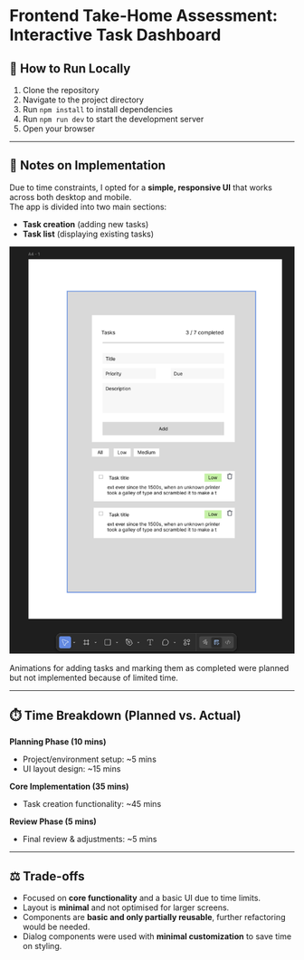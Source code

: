 # Frontend Take-Home Assessment: Interactive Task Dashboard

## 🚀 How to Run Locally

1. Clone the repository  
2. Navigate to the project directory  
3. Run `npm install` to install dependencies  
4. Run `npm run dev` to start the development server  
5. Open your browser  

---

## 📝 Notes on Implementation

Due to time constraints, I opted for a **simple, responsive UI** that works across both desktop and mobile.  
The app is divided into two main sections:  
- **Task creation** (adding new tasks)  
- **Task list** (displaying existing tasks)  

![screenshot](screenshot.png)

Animations for adding tasks and marking them as completed were planned but not implemented because of limited time.

---

## ⏱️ Time Breakdown (Planned vs. Actual)

**Planning Phase (10 mins)**  
- Project/environment setup: ~5 mins  
- UI layout design: ~15 mins  

**Core Implementation (35 mins)**  
- Task creation functionality: ~45 mins  

**Review Phase (5 mins)**  
- Final review & adjustments: ~5 mins  

---

## ⚖️ Trade-offs

- Focused on **core functionality** and a basic UI due to time limits.  
- Layout is **minimal** and not optimised for larger screens.  
- Components are **basic and only partially reusable**, further refactoring would be needed.  
- Dialog components were used with **minimal customization** to save time on styling.  